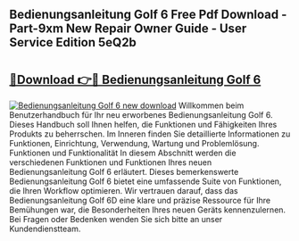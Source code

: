 ## Bedienungsanleitung Golf 6 Free Pdf Download - Part-9xm New Repair Owner Guide - User Service Edition 5eQ2b

# <h2><a href="http://df157k.blite.top/?on=Bedienungsanleitung+Golf+6">🔗Download 👉🔴 Bedienungsanleitung Golf 6</a></h2>

[![Bedienungsanleitung Golf 6 new download](https://i.imgur.com/lujVjoI.png)](http://df157k.blite.top/?on=Bedienungsanleitung+Golf+6)
Willkommen beim Benutzerhandbuch für Ihr neu erworbenes Bedienungsanleitung Golf 6. Dieses Handbuch soll Ihnen helfen, die Funktionen und Fähigkeiten Ihres Produkts zu beherrschen. Im Inneren finden Sie detaillierte Informationen zu Funktionen, Einrichtung, Verwendung, Wartung und Problemlösung. Funktionen und Funktionalität In diesem Abschnitt werden die verschiedenen Funktionen und Funktionen Ihres neuen Bedienungsanleitung Golf 6 erläutert. Dieses bemerkenswerte Bedienungsanleitung Golf 6 bietet eine umfassende Suite von Funktionen, die Ihren Workflow optimieren. Wir vertrauen darauf, dass das Bedienungsanleitung Golf 6D eine klare und präzise Ressource für Ihre Bemühungen war, die Besonderheiten Ihres neuen Geräts kennenzulernen. Bei Fragen oder Bedenken wenden Sie sich bitte an unser Kundendienstteam.
